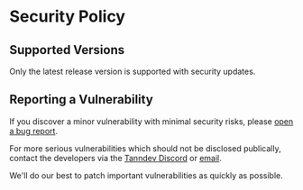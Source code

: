 # Security Policy

## Supported Versions
Only the latest release version is supported with security updates.

## Reporting a Vulnerability
If you discover a minor vulnerability with minimal security risks, please [open a bug report](https://github.com/tanndev/silence-among-us/issues/choose).

For more serious vulnerabilities which should not be disclosed publically, contact the developers via the [Tanndev Discord](https://discord.gg/RmhZcR) or [email](mailto:james.tanner@tanndev.com).

We'll do our best to patch important vulnerabilities as quickly as possible.
